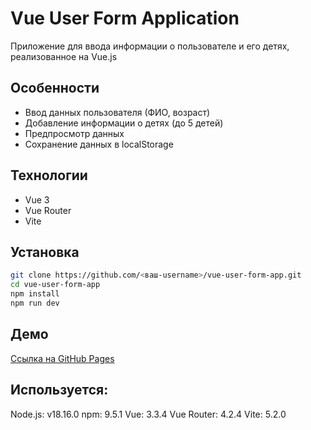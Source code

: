 # Vue User Form Application

Приложение для ввода информации о пользователе и его детях, реализованное на Vue.js

## Особенности
- Ввод данных пользователя (ФИО, возраст)
- Добавление информации о детях (до 5 детей)
- Предпросмотр данных
- Сохранение данных в localStorage

## Технологии
- Vue 3
- Vue Router
- Vite

## Установка
```bash
git clone https://github.com/<ваш-username>/vue-user-form-app.git
cd vue-user-form-app
npm install
npm run dev
```

## Демо
[Ссылка на GitHub Pages](#) 

##  Используется:
Node.js: v18.16.0
npm: 9.5.1
Vue: 3.3.4
Vue Router: 4.2.4
Vite: 5.2.0
